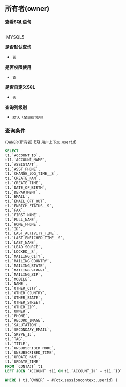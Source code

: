 ## 所有者(owner) <!-- {docsify-ignore-all} -->



<p class="panel-title"><b>查看SQL语句</b></p>
<br>

<el-row>
&nbsp;<el-tag @click="MYSQL5 = true">MYSQL5</el-tag>
</el-row>

<br>
<p class="panel-title"><b>是否默认查询</b></p>

* `否`

<p class="panel-title"><b>是否权限使用</b></p>

* `否`

<p class="panel-title"><b>是否自定义SQL</b></p>

* `否`

<p class="panel-title"><b>查询列级别</b></p>

* `默认（全部查询列）`



### 查询条件

(`OWNER(所有者)` EQ `用户上下文.userid`)





<el-dialog v-model="MYSQL5" title="MYSQL5">

```sql
SELECT
t1.`ACCOUNT_ID`,
t11.`ACCOUNT_NAME`,
t1.`ASSISTANT`,
t1.`ASST_PHONE`,
t1.`CHANGE_LOG_TIME__S`,
t1.`CREATE_MAN`,
t1.`CREATE_TIME`,
t1.`DATE_OF_BIRTH`,
t1.`DEPARTMENT`,
t1.`EMAIL`,
t1.`EMAIL_OPT_OUT`,
t1.`ENRICH_STATUS__S`,
t1.`FAX`,
t1.`FIRST_NAME`,
t1.`FULL_NAME`,
t1.`HOME_PHONE`,
t1.`ID`,
t1.`LAST_ACTIVITY_TIME`,
t1.`LAST_ENRICHED_TIME__S`,
t1.`LAST_NAME`,
t1.`LEAD_SOURCE`,
t1.`LOCKED__S`,
t1.`MAILING_CITY`,
t1.`MAILING_COUNTRY`,
t1.`MAILING_STATE`,
t1.`MAILING_STREET`,
t1.`MAILING_ZIP`,
t1.`MOBILE`,
t1.`NAME`,
t1.`OTHER_CITY`,
t1.`OTHER_COUNTRY`,
t1.`OTHER_STATE`,
t1.`OTHER_STREET`,
t1.`OTHER_ZIP`,
t1.`OWNER`,
t1.`PHONE`,
t1.`RECORD_IMAGE`,
t1.`SALUTATION`,
t1.`SECONDARY_EMAIL`,
t1.`SKYPE_ID`,
t1.`TAG`,
t1.`TITLE`,
t1.`UNSUBSCRIBED_MODE`,
t1.`UNSUBSCRIBED_TIME`,
t1.`UPDATE_MAN`,
t1.`UPDATE_TIME`
FROM `CONTACT` t1 
LEFT JOIN `ACCOUNT` t11 ON t1.`ACCOUNT_ID` = t11.`ID` 

WHERE ( t1.`OWNER` = #{ctx.sessioncontext.userid} )
```

</el-dialog>

<script>
 const { createApp } = Vue
  createApp({
    data() {
      return {
                MYSQL5 : false
        
      }
    },
    methods: {
    }
  }).use(ElementPlus).mount('#app')
</script>